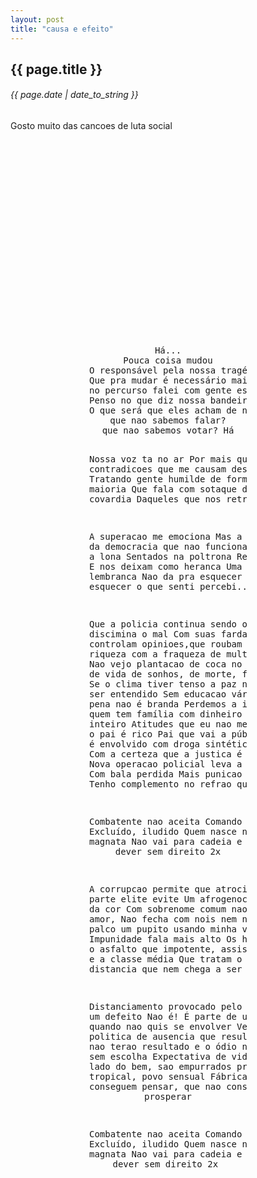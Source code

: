 ```yaml
---
layout: post
title: "causa e efeito"
---
```


## {{ page.title }}
###### {{ page.date | date_to_string }}

Gosto muito das cancoes de luta social

<center>
<object width="560" height="315"><param name="movie" value="http://www.youtube.com/v/L_gcV8O5Zl8?hl=en_US&amp;version=3"></param><param name="allowFullScreen" value="true"></param><param name="allowscriptaccess" value="always"></param><embed src="http://www.youtube.com/v/L_gcV8O5Zl8?hl=en_US&amp;version=3" type="application/x-shockwave-flash" width="560" height="315" allowscriptaccess="always" allowfullscreen="true"></embed></object>
</center>

<center>
<pre style="max-width: 50%;">
Há...
Pouca coisa mudou
O responsável pela nossa tragédia nao assimilou
Que pra mudar é necessário mais que um discurso...
no percurso falei com gente estúpida
Penso no que diz nossa bandeira fica em dúvida
O que será que eles acham de nós
que nao sabemos falar?
que nao sabemos votar? Há

Nossa voz ta no ar
Por mais que eu tenha espírito de mudanca
vejo contradicoes que me causam desesperanca
Cansa ver tanta gente ignorante
Tratando gente humilde de forma arrogante
Deselegante ao lidar com a maioria
Que fala com sotaque de periferia
Na correria, sobrevivendo a covardia
Daqueles que nos retribui com antipatia

A superacao me emociona
Mas a apatia dos irmaos me decepciona
Vivemos da democracia que nao funciona
Condicao social que aprisiona
Vários vao a lona
Sentados na poltrona
Recebendo ordens que serao ditadas na telona
E nos deixam como heranca
Uma verdadeira erupcao de crianca na minha lembranca
Nao da pra esquecer o que eu vi (na lembranca)
Nao da pra esquecer o que senti
percebi...

Que a policia continua sendo o braco governamental
Na favela discimina o mal
Com suas fardas e caveiroes
A servico daqueles que controlam opinioes,que roubam
milhoes, donos de mansoes
Constrói a riqueza com a fraqueza de multidoes
Tubaroes...
engolem o peixe pequeno
Nao vejo plantacao de coca no nosso terreno
Vai além...vejo plantacaoes de vida
de sonhos, de morte, ferida
Que nao cicatriza, que nao ameniza
Se o clima tiver tenso a paz nao se estabiliza
Pra mim é muito fácil de ser entendido
Sem educacao vários de nós vai virar bandido
E a nossa pena nao é branda
Perdemos a infancia, a juventude a fila anda
Menos pra quem tem família com dinheiro
Que paga pelo erro do filho o tempo inteiro
Atitudes que eu nao me identifico
Bateram na empregada só porque o pai é rico
Pai que vai a público falar de ética
Sem saber que o filho é envolvido com droga sintética
Vida frenética, fazendo merda pela rua
Com a certeza que a justica é menos energética
Nao é assim com a gente,
Nova operacao policial leva a alma de um inocente
Deixa a crianca ferida
Com bala perdida
Mais punicao como medida
Revelando a incompetencia
Tenho complemento no refrao que há na sequencia

Combatente nao aceita
Comando de canalha que a nós nao respeita
Excluído, iludido
Quem nasce na favela é visto como bandido
Rouba muito, magnata
Nao vai para cadeia e usa terno e gravata
Causa e efeito
Só dever sem direito 2x

A corrupcao permite
que atrocidade ultrapasse seu limite
Por mais que parte elite evite
Um afrogenocidio existe
onde pessoas morrem por conta da cor
Com sobrenome comum nao temos valor
Artista cao, que fala de amor,
Nao fecha com nois nem na hora da dor
Por isso eu faco do meu palco um pupito
usando minha voz contra um Brasil que é corrupto
Impunidade fala mais alto
Os homens de preto sobem o morro pra defender o asfalto
que impotente, assistem a tragédia
No desnivel entre a favela e a classe média
Que tratam o guetto como se fosse a África
numa distancia que nem chega a ser geográfica

Distanciamento provocado pelo preconceito
Como se nascer aqui fosse um defeito
Nao é!
É parte de um destino que você ajudou a escrever,
quando nao quis se envolver
Vem, vem aqui combater a consequencia de politica de ausencia
que resulta em violencia
Se o foco nao for mudado, nao terao resultado
e o ódio na juventude é uma tendencia
Sem escola, sem escolha
Expectativa de vida até que o crime te recolha
Vários do lado do bem, sao empurrados pro mal
vitimas da convulsao social
País tropical, povo sensual
Fábrica de gente em condicao marginal
que nao conseguem pensar, que nao conseguem falar
Parasitas nao iram prosperar

Combatente nao aceita
Comando de canalha que a nós nao respeita
Excluído, iludido
Quem nasce na favela é visto como bandido
Rouba muito, magnata
Nao vai para cadeia e usa terno e gravata
Causa e efeito
Só dever sem direito 2x
</pre>
</center>
